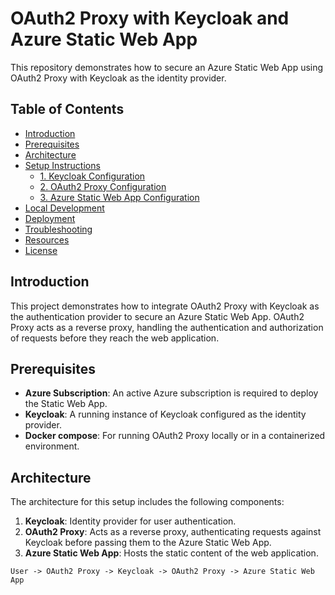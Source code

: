 # OAuth2 Proxy with Keycloak and Azure Static Web App

This repository demonstrates how to secure an Azure Static Web App using OAuth2 Proxy with Keycloak as the identity provider.

## Table of Contents

- [Introduction](#introduction)
- [Prerequisites](#prerequisites)
- [Architecture](#architecture)
- [Setup Instructions](#setup-instructions)
  - [1. Keycloak Configuration](#1-keycloak-configuration)
  - [2. OAuth2 Proxy Configuration](#2-oauth2-proxy-configuration)
  - [3. Azure Static Web App Configuration](#3-azure-static-web-app-configuration)
- [Local Development](#local-development)
- [Deployment](#deployment)
- [Troubleshooting](#troubleshooting)
- [Resources](#resources)
- [License](#license)

## Introduction

This project demonstrates how to integrate OAuth2 Proxy with Keycloak as the authentication provider to secure an Azure Static Web App. OAuth2 Proxy acts as a reverse proxy, handling the authentication and authorization of requests before they reach the web application.

## Prerequisites

- **Azure Subscription**: An active Azure subscription is required to deploy the Static Web App.
- **Keycloak**: A running instance of Keycloak configured as the identity provider.
- **Docker compose**: For running OAuth2 Proxy locally or in a containerized environment.

## Architecture

The architecture for this setup includes the following components:

1. **Keycloak**: Identity provider for user authentication.
2. **OAuth2 Proxy**: Acts as a reverse proxy, authenticating requests against Keycloak before passing them to the Azure Static Web App.
3. **Azure Static Web App**: Hosts the static content of the web application.

```plaintext
User -> OAuth2 Proxy -> Keycloak -> OAuth2 Proxy -> Azure Static Web App
